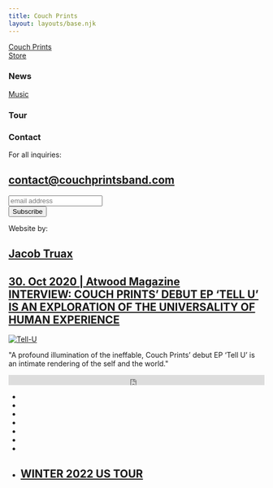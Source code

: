 ```yaml
---
title: Couch Prints
layout: layouts/base.njk
---
```

<div id="barba-wrapper">
<div class="barba-container" data-namespace="homePage">
<section class="info">
  <section class="info-left">
    <div class="top-left">
    <a href="index.html" class="name">Couch Prints</a>
    </div>
    <div class="middle-left">
    <a href="https://couchprints.bandcamp.com/merch" target="_blank" class="store">Store</a>
    </div>
    <div class="bottom-left">
    <h1 class="news">News</h1>
    </div>
  </section>

  <section class="info-right">
    <div class="top-right">
    <a href="https://open.spotify.com/artist/19kbFuDgyFDHHOjKPaNTNi?si=4aouf6ZUQ4izBk2gpqMPzw" target="_blank" class="music">Music</a>
    </div>
    <div class="middle-right">
    <h1 class="tour">Tour</h1>
    </div>
    <div class="bottom-right">
    <h1 class="contact">Contact</h1>
    </div>

  </section>


<div class="contact-modal">
  <p> For all inquiries: </p>
  <a href="#">
  <h1>contact@couchprintsband.com</h1>
  </a>
  <!-- Begin Mailchimp Signup Form -->
<link href="//cdn-images.mailchimp.com/embedcode/horizontal-slim-10_7.css" rel="stylesheet" type="text/css">
<style type="text/css">

	/* Add your own Mailchimp form style overrides in your site stylesheet or in this style block.
	   We recommend moving this block and the preceding CSS link to the HEAD of your HTML file. */
</style>
<div id="mc_embed_signup">
<form action="https://couchprintsband.us4.list-manage.com/subscribe/post?u=711143d72fdae79ea2dd19f66&amp;id=5c040c725f" method="post" id="mc-embedded-subscribe-form" name="mc-embedded-subscribe-form" class="validate" target="_blank" novalidate>
    <div id="mc_embed_signup_scroll">
	<input type="email" value="" name="EMAIL" class="email" id="mce-EMAIL" placeholder="email address" required>
    <!-- real people should not fill this in and expect good things - do not remove this or risk form bot signups-->
    <div style="position: absolute; left: -5000px;" aria-hidden="true"><input type="text" name="b_711143d72fdae79ea2dd19f66_5c040c725f" tabindex="-1" value=""></div>
    <div class="clear"><input type="submit" value="Subscribe" name="subscribe" id="mc-embedded-subscribe" class="button"></div>
    </div>
</form>
</div>

<!--End mc_embed_signup-->
  <p class="extra"> Website by: </p>
  <a class="jacob" href="http://jacobtruax.info" target="_blank">
  <h1>Jacob Truax</h1>
  </a>
</div>

<section class="news-scroll">
  <article class="top">
    <a href="https://atwoodmagazine.com/cptu-couch-prints-interview-2020/" target="_blank"><h2>30. Oct 2020 | Atwood Magazine<br>INTERVIEW: COUCH PRINTS’ DEBUT EP ‘TELL U’ IS AN EXPLORATION OF THE UNIVERSALITY OF HUMAN EXPERIENCE</h2>
    </a>
    <a href="https://atwoodmagazine.com/cptu-couch-prints-interview-2020/" target="_blank">
    <img src="./assets/images/Couch-Prints_Tell-U_Press_Wade_01_SMALL.jpg" alt="Tell-U">
    </a>
    <p>"A profound illumination of the ineffable, Couch Prints’ debut EP ‘Tell U’ is an intimate rendering of the self and the world."
    </p>
</article>

</section>


<div class="social">
      <div class="sc-wrap">
      <!-- <iframe width="100%" height="20" scrolling="no" frameborder="no" allow="autoplay" src="https://w.soundcloud.com/player/?url=https%3A//api.soundcloud.com/tracks/647985283&color=%23b5a5a7&inverse=true&auto_play=false&show_user=true"></iframe> -->
      <iframe width="100%" height="20" scrolling="no" frameborder="no" allow="autoplay" src="https://w.soundcloud.com/player/?url=https%3A//api.soundcloud.com/tracks/1195909906&color=%23ff5500&inverse=false&auto_play=false&show_user=true"></iframe>
    </div>
    <span class="line"></span>

  <ul class="social-icons">
    <li><a href="https://www.instagram.com/couchprints/" target="_blank"><i class="fab fa-instagram"></i></a></li>
    <li><a href="https://www.facebook.com/Couch-Prints-1198328957017460/" target="_blank"><i class="fab fa-facebook-f"></i></a></li>
    <li><a href="https://open.spotify.com/artist/19kbFuDgyFDHHOjKPaNTNi" target="_blank"><i class="fab fa-spotify"></i></a></li>
    <li><a href="https://music.apple.com/us/artist/couch-prints/1470479318" target="_blank"><i class="fab fa-itunes-note"></i></a></li>
    <li><a href="https://soundcloud.com/couchprints" target="_blank"><i class="fab fa-soundcloud"></i></a></li>
    <li><a href="https://www.youtube.com/channel/UCo0iUsQg4dZP5fSNQaTXNFw" target="_blank"><i class="fab fa-youtube"></i></a></li>
    <li><a href="https://twitter.com/CouchPrints" target="_blank"><i class="fab fa-twitter"></i></a></li>
  </ul>


</div>




<div class="tour-info">
  <ul>
    <!-- <a href="#">
    <li><h2>01. Jan 2019 - Brooklyn, NY</h2></li>
    <li><p>Your House</p></li>
    </a> -->
    <a href="https://lnk.bio/couchprints">
    <li><h2>WINTER 2022 US TOUR</h2></li>
    </a>
  </ul>
</div>


</section>

<main class="three"></main>

</div>
</div>


